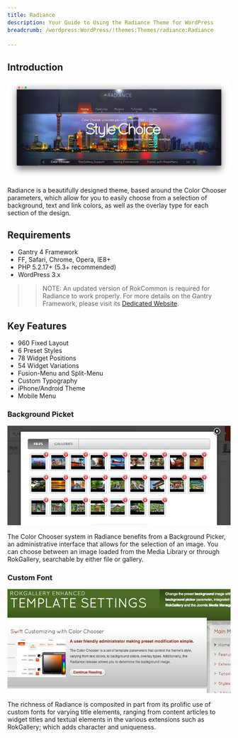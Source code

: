 ```yaml
---
title: Radiance 
description: Your Guide to Using the Radiance Theme for WordPress 
breadcrumb: /wordpress:WordPress/!themes:Themes/radiance:Radiance

---
```


Introduction
------------

![](assets/radiance.jpeg)

Radiance is a beautifully designed theme, based around the Color Chooser parameters, which allow for you to easily choose from a selection of background, text and link colors, as well as the overlay type for each section of the design.

Requirements
------------

- Gantry 4 Framework
- FF, Safari, Chrome, Opera, IE8+
- PHP 5.2.17+ (5.3+ recommended)
- WordPress 3.x

> > NOTE: An updated version of RokCommon is required for Radiance to work properly. For more details on the Gantry Framework, please visit its [Dedicated Website](http://www.gantry-framework.org/).

Key Features
------------

- 960 Fixed Layout
- 6 Preset Styles
- 78 Widget Positions
- 54 Widget Variations
- Fusion-Menu and Split-Menu
- Custom Typography
- iPhone/Android Theme
- Mobile Menu

### Background Picket

![](assets/picker.jpg)

The Color Chooser system in Radiance benefits from a Background Picker, an administrative interface that allows for the selection of an image. You can choose between an image loaded from the Media Library or through RokGallery, searchable by either file or gallery.

### Custom Font

![](assets/font.jpg)

The richness of Radiance is composited in part from its prolific use of custom fonts for varying title elements, ranging from content articles to widget titles and textual elements in the various extensions such as RokGallery; which adds character and uniqueness.
